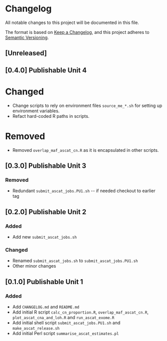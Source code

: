 # Changelog
All notable changes to this project will be documented in this file.

The format is based on [Keep a Changelog](https://keepachangelog.com/en/1.0.0/),
and this project adheres to [Semantic Versioning](https://semver.org/spec/v2.0.0.html).

## [Unreleased]

## [0.4.0] Publishable Unit 4
# Changed
- Change scripts to rely on environment files `source_me_*.sh` for setting up
  environment variables.
- Refact hard-coded R paths in scripts.

# Removed
- Removed `overlap_maf_ascat_cn.R` as it is encapsulated in other scripts.

## [0.3.0] Publishable Unit 3

### Removed
- Redundant `submit_ascat_jobs.PU1.sh` -- if needed checkout to earlier tag

## [0.2.0] Publishable Unit 2
### Added
- Add new `submit_ascat_jobs.sh`

### Changed
- Renamed `submit_ascat_jobs.sh` to `submit_ascat_jobs.PU1.sh`
- Other minor changes

## [0.1.0] Publishable Unit 1
### Added
- Add `CHANGELOG.md` and `README.md`
- Add initial R script `calc_cn_proportion.R`, `overlap_maf_ascat_cn.R`,
  `plot_ascat_cna_and_loh.R` and `run_ascat_exome.R`
- Add initial shell script `submit_ascat_jobs.PU1.sh` and `make_ascat_release.sh`
- Add initial Perl script `summarise_ascat_estimates.pl`
